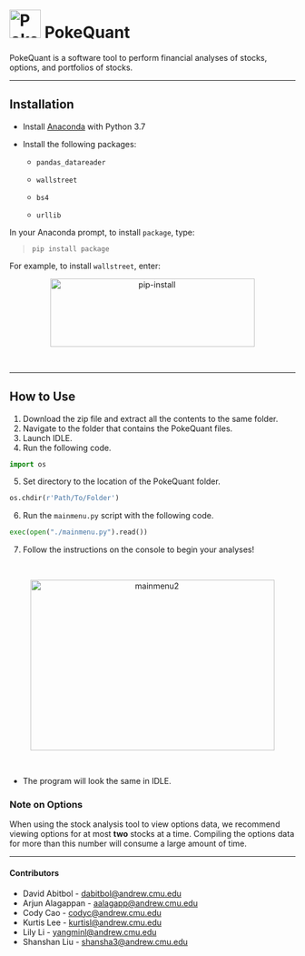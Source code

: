# <img src="https://i.ibb.co/FKVnNkw/Poke-Quantlogo.png" alt="Poke-Quantlogo" border="0" height="50" width="55"> PokeQuant

PokeQuant is a software tool to perform financial analyses of stocks, options, and portfolios of stocks.

---

## Installation
* Install [Anaconda](https://www.anaconda.com/distribution/#download-section) with Python 3.7
* Install the following packages:

  * `pandas_datareader`

  * `wallstreet`

  * `bs4`

  * `urllib`


In your Anaconda prompt, to install `package`, type:


>`pip install package`

For example, to install `wallstreet`, enter:

<p align="center">
<img src="https://i.ibb.co/ZGr5p0h/pip-install.png" alt="pip-install" border="0" height="120" width="360">
</p>

&nbsp;

---

## How to Use
1. Download the zip file and extract all the contents to the same folder.
2. Navigate to the folder that contains the PokeQuant files.
3. Launch IDLE.
4. Run the following code.
```python
import os
```
5. Set directory to the location of the PokeQuant folder.
```python
os.chdir(r'Path/To/Folder')
```
6. Run the `mainmenu.py` script with the following code.
```python
exec(open("./mainmenu.py").read())
```

7. Follow the instructions on the console to begin your analyses!

&nbsp;

<p align="center">
<img src="https://i.ibb.co/zRw05PD/mainmenu2.png" alt="mainmenu2" border="0" height="300" width="430">
</p>

&nbsp;

   * The program will look the same in IDLE.

### Note on Options
When using the stock analysis tool to view options data, we recommend viewing options for at most **two** stocks at a time. Compiling the options data for more than this number will consume a large amount of time.


---

#### Contributors
* David Abitbol - [dabitbol@andrew.cmu.edu](dabitbol@andrew.cmu.edu)
* Arjun Alagappan - [aalagapp@andrew.cmu.edu](aalagapp@andrew.cmu.edu)
* Cody Cao - [codyc@andrew.cmu.edu](codyc@andrew.cmu.edu)
* Kurtis Lee - [kurtisl@andrew.cmu.edu](kurtisl@andrew.cmu.edu)
* Lily Li - [yangminl@andrew.cmu.edu](yangminl@andrew.cmu.edu)
* Shanshan Liu - [shansha3@andrew.cmu.edu](shansha3@andrew.cmu.edu)
